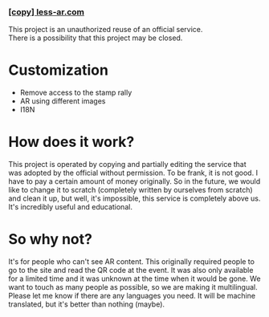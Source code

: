 <h3><a href='https://usagi-ar.web.app/www.less-ar.com/'>[copy] less-ar.com</a></h3>

This project is an unauthorized reuse of an official service.  
There is a possibility that this project may be closed.  

<h1>Customization</h1>

- Remove access to the stamp rally  
- AR using different images  
- I18N

<h1>How does it work?</h1>
This project is operated by copying and partially editing the service that was adopted by the official without permission.  
To be frank, it is not good.  
I have to pay a certain amount of money originally.  
So in the future, we would like to change it to scratch (completely written by ourselves from scratch) and clean it up, but well, it's impossible, this service is completely above us.   It's incredibly useful and educational.  
<h1>So why not?</h1>
It's for people who can't see AR content.  
This originally required people to go to the site and read the QR code at the event.  
It was also only available for a limited time and it was unknown at the time when it would be gone.
We want to touch as many people as possible, so we are making it multilingual.  
Please let me know if there are any languages you need.  
It will be machine translated, but it's better than nothing (maybe).  


